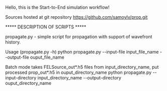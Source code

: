 Hello, this is the Start-to-End simulation workflow!

Sources hosted at git repository https://github.com/samoylv/prop.git

***** DESCRIPTION OF SCRIPTS *****

propagate.py - simple script for propagation with support of wavefront history.

Usage (propagate.py -h) 
python propagate.py --input-file input_file_name --output-file ouput_file_name


Batch mode takes FELSource_out*.h5 files from input_directory_name, put processed prop_out*.h5 in ouput_directory_name
python propagate.py --input-directory input_directory_name --output-directory ouput_directory_name

